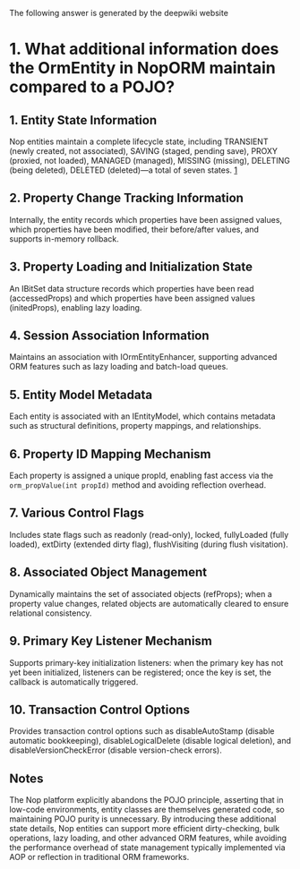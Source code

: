 The following answer is generated by the deepwiki website

# 1. What additional information does the OrmEntity in NopORM maintain compared to a POJO?

## 1. Entity State Information
Nop entities maintain a complete lifecycle state, including TRANSIENT (newly created, not associated), SAVING (staged, pending save), PROXY (proxied, not loaded), MANAGED (managed), MISSING (missing), DELETING (being deleted), DELETED (deleted)—a total of seven states. [1](#0-0) 

## 2. Property Change Tracking Information
Internally, the entity records which properties have been assigned values, which properties have been modified, their before/after values, and supports in-memory rollback.

## 3. Property Loading and Initialization State
An IBitSet data structure records which properties have been read (accessedProps) and which properties have been assigned values (initedProps), enabling lazy loading.

## 4. Session Association Information
Maintains an association with IOrmEntityEnhancer, supporting advanced ORM features such as lazy loading and batch-load queues.

## 5. Entity Model Metadata
Each entity is associated with an IEntityModel, which contains metadata such as structural definitions, property mappings, and relationships.

## 6. Property ID Mapping Mechanism
Each property is assigned a unique propId, enabling fast access via the `orm_propValue(int propId)` method and avoiding reflection overhead.

## 7. Various Control Flags
Includes state flags such as readonly (read-only), locked, fullyLoaded (fully loaded), extDirty (extended dirty flag), flushVisiting (during flush visitation).

## 8. Associated Object Management
Dynamically maintains the set of associated objects (refProps); when a property value changes, related objects are automatically cleared to ensure relational consistency.

## 9. Primary Key Listener Mechanism
Supports primary-key initialization listeners: when the primary key has not yet been initialized, listeners can be registered; once the key is set, the callback is automatically triggered.

## 10. Transaction Control Options
Provides transaction control options such as disableAutoStamp (disable automatic bookkeeping), disableLogicalDelete (disable logical deletion), and disableVersionCheckError (disable version-check errors). 

## Notes

The Nop platform explicitly abandons the POJO principle, asserting that in low-code environments, entity classes are themselves generated code, so maintaining POJO purity is unnecessary. By introducing these additional state details, Nop entities can support more efficient dirty-checking, bulk operations, lazy loading, and other advanced ORM features, while avoiding the performance overhead of state management typically implemented via AOP or reflection in traditional ORM frameworks.  
<!-- SOURCE_MD5:fe1dd9cf651ca542c4bac5dfe6d7e913-->
